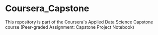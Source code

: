 # Coursera_Capstone
This repository is part of the Coursera's Applied Data Science Capstone course (Peer-graded Assignment: Capstone Project Notebook)
